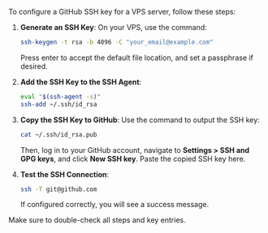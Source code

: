 To configure a GitHub SSH key for a VPS server, follow these steps:

1. **Generate an SSH Key**: On your VPS, use the command:
   ```bash
   ssh-keygen -t rsa -b 4096 -C "your_email@example.com"
   ```
   Press enter to accept the default file location, and set a passphrase if desired.

2. **Add the SSH Key to the SSH Agent**:
   ```bash
   eval "$(ssh-agent -s)"
   ssh-add ~/.ssh/id_rsa
   ```

3. **Copy the SSH Key to GitHub**: Use the command to output the SSH key:
   ```bash
   cat ~/.ssh/id_rsa.pub
   ```
   Then, log in to your GitHub account, navigate to **Settings > SSH and GPG keys**, and click **New SSH key**. Paste the copied SSH key here.

4. **Test the SSH Connection**:
   ```bash
   ssh -T git@github.com
   ```
   If configured correctly, you will see a success message.

Make sure to double-check all steps and key entries.